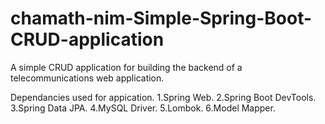 # chamath-nim-Simple-Spring-Boot-CRUD-application
A simple CRUD application for building the backend of a telecommunications web application.

Dependancies used for appication.
1.Spring Web.
2.Spring Boot DevTools.
3.Spring Data JPA.
4.MySQL Driver.
5.Lombok.
6.Model Mapper.

